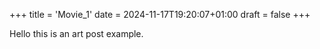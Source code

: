 +++
title = 'Movie_1'
date = 2024-11-17T19:20:07+01:00
draft = false
+++

Hello this is an art post example.
